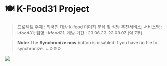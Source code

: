 # :plate_with_cutlery: K-Food31 Project

> 프로젝트 주제 : 외국인 대상 k-food 이미지 분석 및 식당 추천서비스;
> 서비스명 : kfood31;
> 팀명 : kfood31;
> 개발 기간 : 23.06.23-23.08.07 (약 7주)



> **Note:** The **Synchronize now** button is disabled if you have no file to synchronize.
> ㄴㅇㄹㅇ 
> 
 <img src="https://img.shields.io/badge/TypeScript-3178C6?style=flat&logo=TypeScript&logoColor=white"/>
 
<!--
**kfood31/kfood31** is a ✨ _special_ ✨ repository because its `README.md` (this file) appears on your GitHub profile.

Here are some ideas to get you started:

- 🔭 I’m currently working on ...
- 🌱 I’m currently learning ...
- 👯 I’m looking to collaborate on ...
- 🤔 I’m looking for help with ...
- 💬 Ask me about ...
- 📫 How to reach me: ...
- 😄 Pronouns: ...
- ⚡ Fun fact: ...
-->
